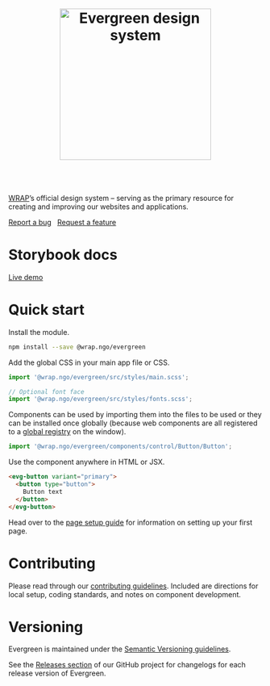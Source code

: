 <h1 align="center">
  <img width="300" src="https://evergreen.wrap.ngo/logo.png" alt="Evergreen design system">
</h1>
<br />
<br />

[WRAP](https://www.wrap.ngo/)’s official design system – serving as the primary resource for creating and improving our websites and applications.

[Report a bug](https://github.com/wrap-org/evergreen/issues/new?labels=bug&template=bug_report.md&title=Screen%20Reader%20Only+bug+report)
&nbsp;
[Request a feature](https://github.com/wrap-org/evergreen/issues/new?labels=enhancement&template=feature_request.md&title=Screen%20Reader%20Only+new+feature)

# Storybook docs

[Live demo](https://evergreen.wrap.ngo)

# Quick start

Install the module.

```bash
npm install --save @wrap.ngo/evergreen
```

Add the global CSS in your main app file or CSS.

```js
import '@wrap.ngo/evergreen/src/styles/main.scss';

// Optional font face
import '@wrap.ngo/evergreen/src/styles/fonts.scss';
```

Components can be used by importing them into the files to be used or they can be installed once globally (because web components are all registered to a [global registry](https://developer.mozilla.org/en-US/docs/Web/API/CustomElementRegistry) on the window).

```js
import '@wrap.ngo/evergreen/components/control/Button/Button';
```

Use the component anywhere in HTML or JSX.

```html
<evg-button variant="primary">
  <button type="button">
    Button text
  </button>
</evg-button>
```

Head over to the [page setup guide](https://evergreen.wrap.ngo/?path=/docs/guides-page-setup--docs) for information on setting up your first page.

# Contributing

Please read through our [contributing guidelines](./CONTRIBUTING.md). Included are directions for local setup, coding standards, and notes on component development.

# Versioning

Evergreen is maintained under the [Semantic Versioning guidelines](https://semver.org/).

See the [Releases section](https://github.com/wrap-org/evergreen/releases) of our GitHub project for changelogs for each release version of Evergreen.
